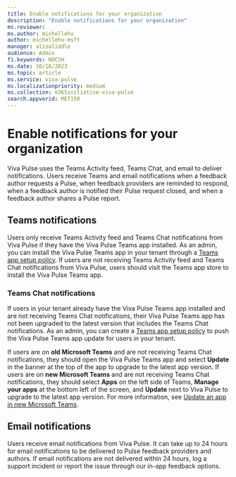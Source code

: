 ```yaml
---
title: Enable notifications for your organization
description: "Enable notifications for your organization"
ms.reviewer: 
ms.author: michellehu
author: michellehu-msft
manager: alisaliddle
audience: Admin
f1.keywords: NOCSH
ms.date: 10/18/2023
ms.topic: article
ms.service: viva-pulse
ms.localizationpriority: medium
ms.collection: m365initiative-viva-pulse  
search.appverid: MET150
---
```


# Enable notifications for your organization

Viva Pulse uses the Teams Activity feed, Teams Chat, and email to deliver notifications. Users receive Teams and email notifications when a feedback author requests a Pulse, when feedback providers are reminded to respond, when a feedback author is notified their Pulse request closed, and when a feedback author shares a Pulse report.

## Teams notifications

Users only receive Teams Activity feed and Teams Chat notifications from Viva Pulse if they have the Viva Pulse Teams app installed. As an admin, you can install the Viva Pulse Teams app in your tenant through a [Teams app setup policy](./manage-install-pin-viva-pulse-in-teams-admin-center.md). If users are not receiving Teams Activity feed and Teams Chat notifications from Viva Pulse, users should visit the Teams app store to install the Viva Pulse Teams app.

### Teams Chat notifications

If users in your tenant already have the Viva Pulse Teams app installed and are not receiving Teams Chat notifications, their Viva Pulse Teams app has not been upgraded to the latest version that includes the Teams Chat notifications. As an admin, you can create a [Teams app setup policy](./manage-install-pin-viva-pulse-in-teams-admin-center.md) to push the Viva Pulse Teams app update for users in your tenant.

If users are on **old Microsoft Teams** and are not receiving Teams Chat notifications, they should open the Viva Pulse Teams app and select **Update** in the banner at the top of the app to upgrade to the latest app version. If users are on **new Microsoft Teams** and are not receiving Teams Chat notifications, they should select **Apps** on the left side of Teams, **Manage your apps** at the bottom left of the screen, and **Update** next to Viva Pulse to upgrade to the latest app version. For more information, see [Update an app in new Microsoft Teams](https://support.microsoft.com/office/update-an-app-in-microsoft-teams-3d53d136-5c5d-4dfa-9602-01e6fdd8015b).

## Email notifications

Users receive email notifications from Viva Pulse. It can take up to 24 hours for email notifications to be delivered to Pulse feedback providers and authors. If email notifications are not delivered within 24 hours, log a support incident or report the issue through our in-app feedback options.